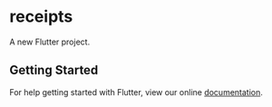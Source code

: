 # receipts

A new Flutter project.

## Getting Started

For help getting started with Flutter, view our online
[documentation](https://flutter.io/).
